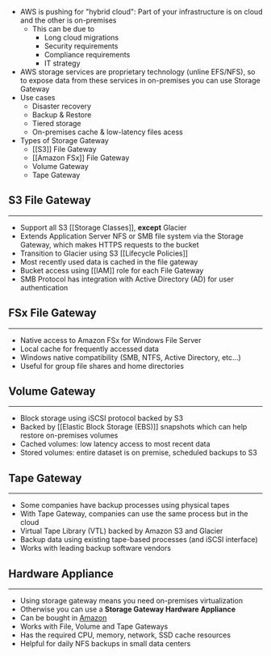 - AWS is pushing for "hybrid cloud": Part of your infrastructure is on cloud and the other is on-premises
	- This can be due to
		- Long cloud migrations
		- Security requirements
		- Compliance requirements
		- IT strategy
- AWS storage services are proprietary technology (unline EFS/NFS), so to expose data from these services in on-premises you can use Storage Gateway
- Use cases
	- Disaster recovery
	- Backup & Restore
	- Tiered storage
	- On-premises cache & low-latency files acess
- Types of Storage Gateway
	- [[S3]] File Gateway
	- [[Amazon FSx]] File Gateway
	- Volume Gateway
	- Tape Gateway
## S3 File Gateway 
---
- Support all S3 [[Storage Classes]], __except__ Glacier
- Extends Application Server NFS or SMB file system via the Storage Gateway, which makes HTTPS requests to the bucket
- Transition to Glacier using S3 [[Lifecycle Policies]]
- Most recently used data is cached in the file gateway
- Bucket access using [[IAM]] role for each File Gateway
- SMB Protocol has integration with Active Directory (AD) for user authentication

## FSx File Gateway
---
- Native access to Amazon FSx for Windows File Server
- Local cache for frequently accessed data
- Windows native compatibility (SMB, NTFS, Active Directory, etc...)
- Useful for group file shares and home directories

## Volume Gateway
---
- Block storage using iSCSI protocol backed by S3
- Backed by [[Elastic Block Storage (EBS)]] snapshots which can help restore on-premises volumes
- Cached volumes: low latency access to most recent data
- Stored volumes: entire dataset is on premise, scheduled backups to S3

## Tape Gateway
---
- Some companies have backup processes using physical tapes
- With Tape Gateway, companies can use the same process but in the cloud
- Virtual Tape Library (VTL) backed by Amazon S3 and Glacier
- Backup data using existing tape-based processes (and iSCSI interface)
- Works with leading backup software vendors

## Hardware Appliance
---
- Using storage gateway means you need on-premises virtualization
- Otherwise you can use a __Storage Gateway Hardware Appliance__
- Can be bought in [Amazon](https://amazon.com)
- Works with File, Volume and Tape Gateways
- Has the required CPU, memory, network, SSD cache resources
- Helpful for daily NFS backups in small data centers
